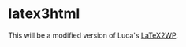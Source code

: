 # latex3html

This will be a modified version of Luca's
[LaTeX2WP](https://lucatrevisan.wordpress.com/latex-to-wordpress/).
